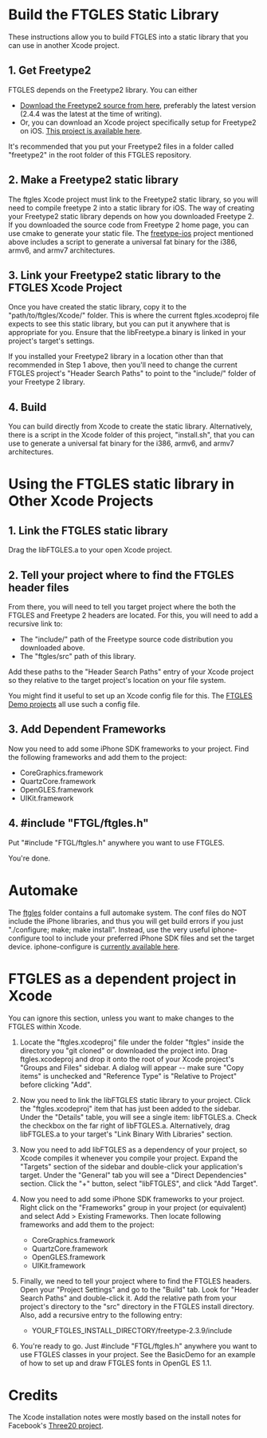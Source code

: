 # Build the FTGLES Static Library

These instructions allow you to build FTGLES into a static library that you can use in another Xcode project.

## 1. Get Freetype2

FTGLES depends on the Freetype2 library.  You can either
 - [Download the Freetype2 source from here](http://www.freetype.org/download.html), preferably the latest version (2.4.4 was the latest at the time of writing).
 - Or, you can download an Xcode project specifically setup for Freetype2 on iOS.  [This project is available here](https://github.com/cdave1/freetype2-ios).

It's recommended that you put your Freetype2 files in a folder called "freetype2" in the root folder of this FTGLES repository.


## 2. Make a Freetype2 static library

The ftgles Xcode project must link to the Freetype2 static library, so you will need to compile freetype 2 into a static library for iOS.  The way of creating your Freetype2 static library depends on how you downloaded Freetype 2.  If you downloaded the source code from Freetype 2 home page, you can use cmake to generate your static file.  The [freetype-ios](https://github.com/cdave1/freetype2-ios) project mentioned above includes a script to generate a universal fat binary for the i386, armv6, and armv7 architectures.


## 3. Link your Freetype2 static library to the FTGLES Xcode Project

Once you have created the static library, copy it to the "path/to/ftgles/Xcode/" folder.  This is where the current ftgles.xcodeproj file expects to see this static library, but you can put it anywhere that is appropriate for you.  Ensure that the libFreetype.a binary is linked in your project's target's settings.

If you installed your Freetype2 library in a location other than that recommended in Step 1 above, then you'll need to change the current FTGLES project's "Header Search Paths" to point to the "include/" folder of your Freetype 2 library.

## 4. Build

You can build directly from Xcode to create the static library.  Alternatively, there is a script in the Xcode folder of this project, "install.sh", that you can use to generate a universal fat binary for the i386, armv6, and armv7 architectures.


# Using the FTGLES static library in Other Xcode Projects

## 1. Link the FTGLES static library

Drag the libFTGLES.a to your open Xcode project.


## 2. Tell your project where to find the FTGLES header files

From there, you will need to tell you target project where the both the FTGLES and Freetype 2 headers are located.  For this, you will need to add a recursive link to:
  * The "include/" path of the Freetype source code distribution you downloaded above.
  * The "ftgles/src" path of this library.

Add these paths to the "Header Search Paths" entry of your Xcode project so they relative to the target project's location on your file system.

You might find it useful to set up an Xcode config file for this.  The [FTGLES Demo projects](https://github.com/cdave1/ftgles/tree/master/Demos) all use such a config file.


## 3. Add Dependent Frameworks

Now you need to add some iPhone SDK frameworks to your project.  Find the following frameworks and add them to the project:
   - CoreGraphics.framework
   - QuartzCore.framework
   - OpenGLES.framework
   - UIKit.framework


## 4. #include "FTGL/ftgles.h"

Put "#include "FTGL/ftgles.h" anywhere you want to use FTGLES.  

You're done.


# Automake

The [ftgles](http://github.com/cdave1/ftgles/tree/master/ftgles/) folder contains a full automake system.  The conf files do NOT include the iPhone libraries, and thus you will get build errors if you just "./configure; make; make install".  Instead, use the very useful iphone-configure tool to include your preferred iPhone SDK files and set the target device.  iphone-configure is [currently available here](http://github.com/jlongster/configure-iphone).


# FTGLES as a dependent project in Xcode

You can ignore this section, unless you want to make changes to the FTGLES within Xcode.

1. Locate the "ftgles.xcodeproj" file under the folder "ftgles" inside the directory you "git cloned" or downloaded the project into.  Drag ftgles.xcodeproj and drop it onto the root of your Xcode project's "Groups and Files"  sidebar.  A dialog will appear -- make sure "Copy items" is unchecked and "Reference Type" is "Relative to Project" before clicking "Add".

2. Now you need to link the libFTGLES static library to your project.  Click the "ftgles.xcodeproj" item that has just been added to the sidebar.  Under the "Details" table, you will see a single item: libFTGLES.a.  Check the checkbox on the far right of libFTGLES.a. Alternatively, drag libFTGLES.a to your target's "Link Binary With Libraries" section.

3. Now you need to add libFTGLES as a dependency of your project, so Xcode compiles it whenever you compile your project.  Expand the "Targets" section of the sidebar and double-click your application's target.  Under the "General" tab you will see a "Direct Dependencies" section. Click the "+" button, select "libFTGLES", and click "Add Target".

4. Now you need to add some iPhone SDK frameworks to your project.  Right click on the "Frameworks" group in your project (or equivalent) and select Add > Existing Frameworks.  Then locate following frameworks and add them to the project:
   - CoreGraphics.framework
   - QuartzCore.framework
   - OpenGLES.framework
   - UIKit.framework

5. Finally, we need to tell your project where to find the FTGLES headers.  Open your "Project Settings" and go to the "Build" tab. Look for "Header Search Paths" and double-click it.  Add the relative path from your project's directory to the "src" directory in the FTGLES install directory. Also, add a recursive entry to the following entry:
   - YOUR_FTGLES_INSTALL_DIRECTORY/freetype-2.3.9/include

6. You're ready to go.  Just #include "FTGL/ftgles.h" anywhere you want to use FTGLES classes in your project.  See the BasicDemo for an example of how to set up and draw FTGLES fonts in OpenGL ES 1.1.



# Credits

The Xcode installation notes were mostly based on the install notes for Facebook's [Three20 project](http://github.com/facebook/three20).